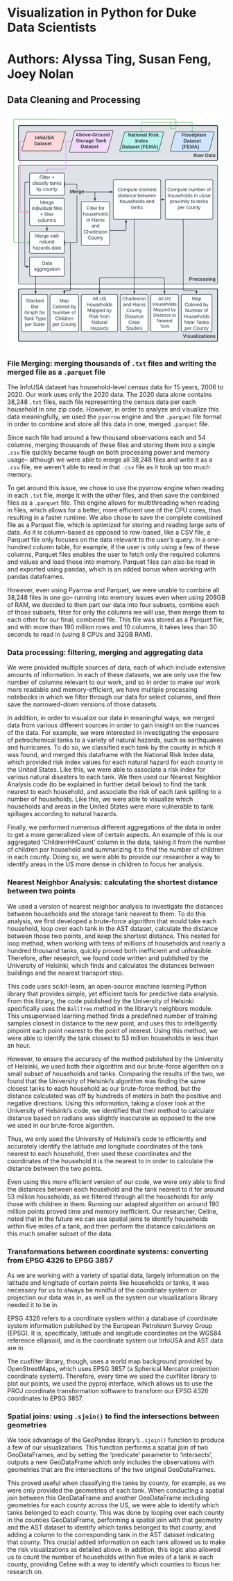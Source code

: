 # Visualization in Python for Duke Data Scientists

# Authors: Alyssa Ting, Susan Feng, Joey Nolan

## Data Cleaning and Processing
<img src="/images/flowchart.png" alt="flowchart" width="500"/>

### File Merging: merging thousands of ```.txt``` files and writing the merged file as a ```.parquet``` file
The InfoUSA dataset has household-level census data for 15 years, 2006 to 2020. Our work uses only the 2020 data. The 2020 data alone contains 38,248 ```.txt``` files, each file representing the census data per each household in one zip code. However, in order to analyze and visualize this data meaningfully, we used the ```pyarrow``` engine and the ```.parquet``` file format in order to combine and store all this data in one, merged ```.parquet``` file.  

Since each file had around a few thousand observations each and 54 columns, merging thousands of these files and storing them into a single ```.csv``` file quickly became tough on both processing power and memory usage– although we were able to merge all 38,248 files and write it as a ```.csv``` file, we weren’t able to read in that ```.csv``` file as it took up too much memory. 

To get around this issue, we chose to use the pyarrow engine when reading in each ```.txt``` file, merge it with the other files, and then save the combined files as a ```.parquet``` file. This engine allows for multithreading when reading in files, which allows for a better, more efficient use of the CPU cores, thus resulting in a faster runtime. We also chose to save the complete combined file as a Parquet file, which is optimized for storing and reading large sets of data. As it is column-based as opposed to row-based, like a CSV file, a Parquet file only focuses on the data relevant to the user’s query. In a one-hundred column table, for example, if the user is only using a few of these columns, Parquet files enables the user to fetch only the required columns and values and load those into memory. Parquet files can also be read in and exported using pandas, which is an added bonus when working with pandas dataframes.

However, even using Pyarrow and Parquet, we were unable to combine all 38,248 files in one go– running into memory issues even when using 208GB of RAM, we decided to then part our data into four subsets, combine each of those subsets, filter for only the columns we will use, then merge them to each other for our final, combined file. This file was stored as a Parquet file, and with more than 190 million rows and 10 columns, it takes less than 30 seconds to read in (using 8 CPUs and 32GB RAM). 

### Data processing: filtering, merging and aggregating data
We were provided multiple sources of data, each of which include extensive amounts of information. In each of these datasets, we are only use the few number of columns relevant to our work, and so in order to make our work more readable and memory-efficient, we have multiple processing notebooks in which we filter through our data for select columns, and then save the narrowed-down versions of those datasets. 

In addition, in order to visualize our data in meaningful ways, we merged data from various different sources in order to gain insight on the nuances of the data. For example, we were interested in investigating the exposure of petrochemical tanks to a variety of natural hazards, such as earthquakes and hurricanes. To do so, we classified each tank by the county in which it was found, and merged this dataframe with the National Risk Index data, which provided risk index values for each natural hazard for each county in the United States. Like this, we were able to associate a risk index for various natural disasters to each tank. We then used our Nearest Neighbor Analysis code (to be explained in further detail below) to find the tank nearest to each household, and associate the risk of each tank spilling to a number of households. Like this, we were able to visualize which households and areas in the United States were more vulnerable to tank spillages according to natural hazards. 

Finally, we performed numerous different aggregations of the data in order to get a more generalized view of certain aspects. An example of this is our aggregated ‘ChildrenHHCount’ column in the data, taking it from the number of children per household and summarizing it to find the number of children in each county. Doing so, we were able to provide our researcher a way to identify areas in the US more dense in children to focus her analysis. 

### Nearest Neighbor Analysis: calculating the shortest distance between two points
We used a version of nearest neighbor analysis to investigate the distances between households and the storage tank nearest to them. To do this analysis, we first developed a brute-force algorithm that would take each household, loop over each tank in the AST dataset, calculate the distance between those two points, and keep the shortest distance. This nested for loop method, when working with tens of millions of households and nearly a hundred thousand tanks, quickly proved both inefficient and unfeasible. Therefore, after research, we found code written and published by the University of Helsinki, which finds and calculates the distances between buildings and the nearest transport stop. 

This code uses scikit-learn, an open-source machine learning Python library that provides simple, yet efficient tools for predictive data analysis. From this library, the code published by the University of Helsinki specifically uses the ```BallTree``` method in the library’s neighbors module. This unsupervised learning method finds a predefined number of training samples closest in distance to the new point, and uses this to intelligently pinpoint each point nearest to the point of interest. Using this method, we were able to identify the tank closest to 53 million households in less than an hour. 

However, to ensure the accuracy of the method published by the University of Helsinki, we used both their algorithm and our brute-force algorithm on a small subset of households and tanks. Comparing the results of the two, we found that the University of Helsinki’s algorithm was finding the same closest tanks to each household as our brute-force method, but the distance calculated was off by hundreds of meters in both the positive and negative directions. Using this information, taking a closer look at the University of Helsinki’s code, we identified that their method to calculate distance based on radians was slightly inaccurate as opposed to the one we used in our brute-force algorithm.

Thus, we only used the University of Helsinki’s code to efficiently and accurately identify the latitude and longitude coordinates of the tank nearest to each household, then used these coordinates and the coordinates of the household it is the nearest to in order to calculate the distance between the two points.

Even using this more efficient version of our code, we were only able to find the distances between each household and the tank nearest to it for around 53 million households, as we filtered through all the households for only those with children in them. Running our adapted algorithm on around 190 million points proved time and memory inefficient. Our researcher, Celine, noted that in the future we can use spatial joins to identify households within five miles of a tank, and then perform the distance calculations on this much smaller subset of the data.

### Transformations between coordinate systems: converting from EPSG 4326 to EPSG 3857
As we are working with a variety of spatial data, largely information on the latitude and longitude of certain points like households or tanks, it was necessary for us to always be mindful of the coordinate system or projection our data was in, as well us the system our visualizations library needed it to be in. 

EPSG 4326 refers to a coordinate system within a database of coordinate system information published by the European Petroleum Survey Group (EPSG). It is, specifically, latitude and longitude coordinates on the WGS84 reference ellipsoid, and is the coordinate system our InfoUSA and AST data are in. 

The cuxfilter library, though, uses a world map background provided by OpenStreetMaps, which uses EPSG 3857 (a Spherical Mercator projection coordinate system). Therefore, every time we used the cuxfilter library to plot our points, we used the pyproj interface, which allows us to use the PROJ coordinate transformation software to transform our EPSG 4326 coordinates to EPSG 3857. 

### Spatial joins: using ```.sjoin()``` to find the intersections between geometries
We took advantage of the GeoPandas library’s ```.sjoin()``` function to produce a few of our visualizations. This function performs a spatial join of two GeoDataFrames, and by setting the ‘predicate’ parameter to ‘intersects’, outputs a new GeoDataFrame which only includes the observations with geometries that are the intersections of the two original GeoDataFrames.

This proved useful when classifying the tanks by county, for example, as we were only provided the geometries of each tank. When conducting a spatial join between this GeoDataFrame and another GeoDataFrame including geometries for each county across the US, we were able to identify which tanks belonged to each county. This was done by looping over each county in the counties GeoDataFrame, performing a spatial join with that geometry and the AST dataset to identify which tanks belonged to that county, and adding a column to the corresponding tank in the AST dataset indicating that county. This crucial added information on each tank allowed us to make the risk visualizations as detailed above. In addition, this logic also allowed us to count the number of households within five miles of a tank in each county, providing Celine with a way to identify which counties to focus her research on.